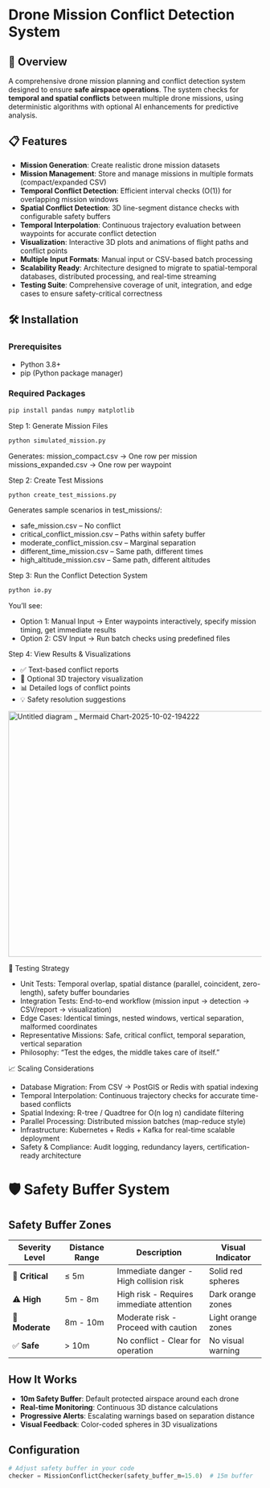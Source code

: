 # Drone Mission Conflict Detection System  

## 🚀 Overview  
A comprehensive drone mission planning and conflict detection system designed to ensure **safe airspace operations**. The system checks for **temporal and spatial conflicts** between multiple drone missions, using deterministic algorithms with optional AI enhancements for predictive analysis.  

## 📋 Features  

- **Mission Generation**: Create realistic drone mission datasets  
- **Mission Management**: Store and manage missions in multiple formats (compact/expanded CSV)  
- **Temporal Conflict Detection**: Efficient interval checks (O(1)) for overlapping mission windows  
- **Spatial Conflict Detection**: 3D line-segment distance checks with configurable safety buffers  
- **Temporal Interpolation**: Continuous trajectory evaluation between waypoints for accurate conflict detection  
- **Visualization**: Interactive 3D plots and animations of flight paths and conflict points  
- **Multiple Input Formats**: Manual input or CSV-based batch processing  
- **Scalability Ready**: Architecture designed to migrate to spatial-temporal databases, distributed processing, and real-time streaming  
- **Testing Suite**: Comprehensive coverage of unit, integration, and edge cases to ensure safety-critical correctness  

## 🛠 Installation  

### Prerequisites  
- Python 3.8+  
- pip (Python package manager)  

### Required Packages  

```bash
pip install pandas numpy matplotlib
```

Step 1: Generate Mission Files
```bash
python simulated_mission.py
```
Generates:
mission_compact.csv → One row per mission
missions_expanded.csv → One row per waypoint

Step 2: Create Test Missions
```bash
python create_test_missions.py
```
Generates sample scenarios in test_missions/:
- safe_mission.csv – No conflict
- critical_conflict_mission.csv – Paths within safety buffer
- moderate_conflict_mission.csv – Marginal separation
- different_time_mission.csv – Same path, different times
- high_altitude_mission.csv – Same path, different altitudes

Step 3: Run the Conflict Detection System

```bash
python io.py
```
You’ll see:
- Option 1: Manual Input → Enter waypoints interactively, specify mission timing, get immediate results
- Option 2: CSV Input → Run batch checks using predefined files

Step 4: View Results & Visualizations
- ✅ Text-based conflict reports
- 🎨 Optional 3D trajectory visualization
- 📊 Detailed logs of conflict points
- 💡 Safety resolution suggestions

<img width="3840" height="488" alt="Untitled diagram _ Mermaid Chart-2025-10-02-194222" src="https://github.com/user-attachments/assets/51fc487a-916c-4cbb-9e09-07036b5b6b51" />

🧪 Testing Strategy
- Unit Tests: Temporal overlap, spatial distance (parallel, coincident, zero-length), safety buffer boundaries
- Integration Tests: End-to-end workflow (mission input → detection → CSV/report → visualization)
- Edge Cases: Identical timings, nested windows, vertical separation, malformed coordinates
- Representative Missions: Safe, critical conflict, temporal separation, vertical separation
- Philosophy: “Test the edges, the middle takes care of itself.”

📈 Scaling Considerations
- Database Migration: From CSV → PostGIS or Redis with spatial indexing
- Temporal Interpolation: Continuous trajectory checks for accurate time-based conflicts
- Spatial Indexing: R-tree / Quadtree for O(n log n) candidate filtering
- Parallel Processing: Distributed mission batches (map-reduce style)
- Infrastructure: Kubernetes + Redis + Kafka for real-time scalable deployment
- Safety & Compliance: Audit logging, redundancy layers, certification-ready architecture

# 🛡️ Safety Buffer System

## Safety Buffer Zones

| Severity Level | Distance Range | Description | Visual Indicator |
|---------------|----------------|-------------|------------------|
| 🚨 **Critical** | ≤ 5m | Immediate danger - High collision risk | Solid red spheres |
| ⚠️ **High** | 5m - 8m | High risk - Requires immediate attention | Dark orange zones |
| 📍 **Moderate** | 8m - 10m | Moderate risk - Proceed with caution | Light orange zones |
| ✅ **Safe** | > 10m | No conflict - Clear for operation | No visual warning |

## How It Works

- **10m Safety Buffer**: Default protected airspace around each drone
- **Real-time Monitoring**: Continuous 3D distance calculations
- **Progressive Alerts**: Escalating warnings based on separation distance
- **Visual Feedback**: Color-coded spheres in 3D visualizations

## Configuration

```python
# Adjust safety buffer in your code
checker = MissionConflictChecker(safety_buffer_m=15.0)  # 15m buffer
